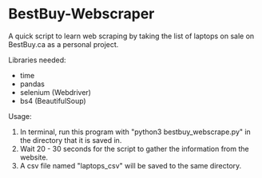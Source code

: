 # BestBuy-Webscraper
A quick script to learn web scraping by taking the list of laptops on sale on BestBuy.ca as a personal project.

Libraries needed:
- time
- pandas
- selenium (Webdriver)
- bs4 (BeautifulSoup)

Usage:
1. In terminal, run this program with "python3 bestbuy_webscrape.py" in the directory that it is saved in.
2. Wait 20 - 30 seconds for the script to gather the information from the website.
3. A csv file named "laptops_csv" will be saved to the same directory.
